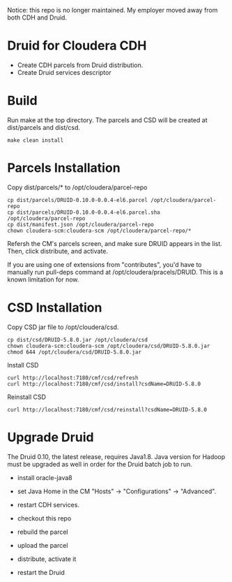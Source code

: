 Notice:  this repo is no longer maintained.  My employer moved away from both CDH and Druid.

# Druid for Cloudera CDH

- Create CDH parcels from Druid distribution.
- Create Druid services descriptor

# Build

Run make at the top directory.  The parcels and CSD will be created at dist/parcels and dist/csd.

```
make clean install
```

# Parcels Installation

Copy dist/parcels/* to /opt/cloudera/parcel-repo

```
cp dist/parcels/DRUID-0.10.0-0.0.4-el6.parcel /opt/cloudera/parcel-repo
cp dist/parcels/DRUID-0.10.0-0.0.4-el6.parcel.sha /opt/cloudera/parcel-repo
cp dist/manifest.json /opt/cloudera/parcel-repo
chown cloudera-scm:cloudera-scm /opt/cloudera/parcel-repo/*
```

Refersh the CM's parcels screen, and make sure DRUID appears in the list.
Then, click distribute, and activate.

If you are using one of extensions from "contributes", you'd have to manually run pull-deps
command at /opt/cloudera/pracels/DRUID.  This is a known limitation for now.


# CSD Installation

Copy CSD jar file to /opt/cloudera/csd.

```
cp dist/csd/DRUID-5.8.0.jar /opt/cloudera/csd
chown cloudera-scm:cloudera-scm /opt/cloudera/csd/DRUID-5.8.0.jar
chmod 644 /opt/cloudera/csd/DRUID-5.8.0.jar
```

Install CSD

```
curl http://localhost:7180/cmf/csd/refresh
curl http://localhost:7180/cmf/csd/install?csdName=DRUID-5.8.0
```

Reinstall CSD

```
curl http://localhost:7180/cmf/csd/reinstall?csdName=DRUID-5.8.0
```

# Upgrade Druid

The Druid 0.10, the latest release, requires Java1.8. Java version for Hadoop must be upgraded as well in order for the Druid batch job to run.

- install oracle-java8
- set Java Home in the CM "Hosts" -> "Configurations" -> "Advanced".
- restart CDH services.

- checkout this repo
- rebuild the parcel
- upload the parcel
- distribute, activate it
- restart the Druid
